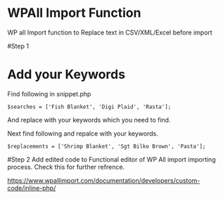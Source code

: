 # WPAll Import Function
WP all Import function to Replace text in CSV/XML/Excel before import

#Step 1 

# Add your Keywords 

Find following in snippet.php 

```
$searches = ['Fish Blanket', 'Digi Plaid', 'Rasta'];
```

And replace with your keywords which you need to find.

Next find following and repalce with your keywords.

```
$replacements = ['Shrimp Blanket', 'Sgt Bilko Brown', 'Pasta'];
```

#Step 2 
Add edited code to Functional editor of WP All import importing process.
Check this for further refrence. 

https://www.wpallimport.com/documentation/developers/custom-code/inline-php/
